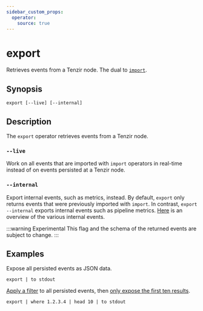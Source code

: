 ```yaml
---
sidebar_custom_props:
  operator:
    source: true
---
```


# export

Retrieves events from a Tenzir node. The dual to [`import`](import.md).

## Synopsis

```
export [--live] [--internal]
```

## Description

The `export` operator retrieves events from a Tenzir node.

### `--live`

Work on all events that are imported with `import` operators in real-time
instead of on events persisted at a Tenzir node.

### `--internal`

Export internal events, such as metrics, instead. By default, `export` only
returns events that were previously imported with `import`. In contrast,
`export --internal` exports internal events such as pipeline metrics.
[Here](../metrics.md) is an overview of the various internal events.

:::warning Experimental
This flag and the schema of the returned events are subject to change.
:::

## Examples

Expose all persisted events as JSON data.

```
export | to stdout
```

[Apply a filter](where.md) to all persisted events, then [only expose the first
ten results](head.md).

```
export | where 1.2.3.4 | head 10 | to stdout
```
